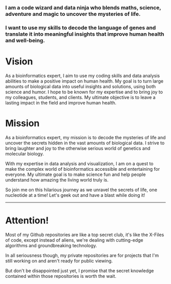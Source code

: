 
### I am a code wizard and data ninja who blends maths, science, adventure and magic to uncover the mysteries of life. 

### I want to use my skills to decode the language of genes and translate it into meaningful insights that improve human health and well-being.

# Vision
As a bioinformatics expert, I aim to use my coding skills and data analysis abilities to make a positive impact on human health. My goal is to turn large amounts of biological data into useful insights and solutions, using both science and humor. I hope to be known for my expertise and to bring joy to my colleagues, students, and clients. My ultimate objective is to leave a lasting impact in the field and improve human health.
 
# Mission
 
As a bioinformatics expert, my mission is to decode the mysteries of life and uncover the secrets hidden in the vast amounts of biological data. I strive to bring laughter and joy to the otherwise serious world of genetics and molecular biology.

With my expertise in data analysis and visualization, I am on a quest to make the complex world of bioinformatics accessible and entertaining for everyone. My ultimate goal is to make science fun and help people understand how amazing the living world truly is.

So join me on this hilarious journey as we unravel the secrets of life, one nucleotide at a time! Let's geek out and have a blast while doing it!
 ***
 
# Attention! 
 
Most of my Github repositories are like a top secret club, it's like the X-Files of code, except instead of aliens, we're dealing with cutting-edge algorithms and groundbreaking technology.

In all seriousness though, my private repositories are for projects that I'm still working on and aren't ready for public viewing.

But don't be disappointed just yet, I promise that the secret knowledge contained within those repositories is worth the wait.




